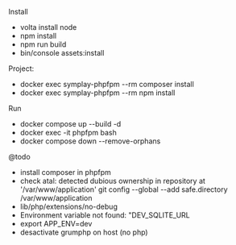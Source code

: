 Install
- volta install node
- npm install
- npm run build
- bin/console assets:install

Project:
- docker exec symplay-phpfpm --rm composer install
- docker exec symplay-phpfpm --rm npm install 

Run
- docker compose up --build -d
- docker exec -it phpfpm bash
- docker compose down --remove-orphans

@todo
- install composer in phpfpm
- check atal: detected dubious ownership in repository at '/var/www/application'
        git config --global --add safe.directory /var/www/application
- lib/php/extensions/no-debug
- Environment variable not found: "DEV_SQLITE_URL
- export APP_ENV=dev
- desactivate grumphp on host (no php)